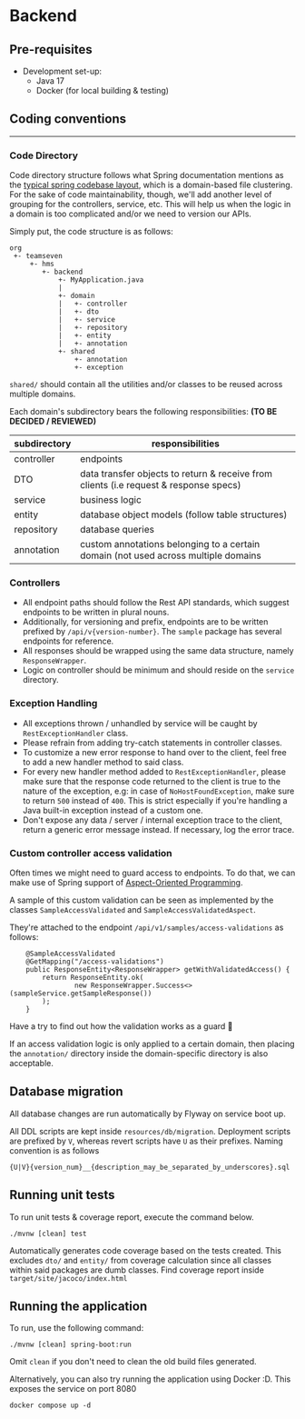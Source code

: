 # Backend

## Pre-requisites
- Development set-up:
  - Java 17
  - Docker (for local building & testing)

## Coding conventions

---
### Code Directory
Code directory structure follows what Spring documentation mentions as the [typical spring codebase layout](https://docs.spring.io/spring-boot/docs/current/reference/htmlsingle/#using.structuring-your-code.locating-the-main-class), which is a domain-based file clustering. For the sake of code maintainability, though, we'll add another level of grouping for the controllers, service, etc. This will help us when the logic in a domain is too complicated and/or we need to version our APIs.

Simply put, the code structure is as follows:
```agsl
org
 +- teamseven
     +- hms
        +- backend
            +- MyApplication.java
            |
            +- domain
            |   +- controller
            |   +- dto
            |   +- service
            |   +- repository
            |   +- entity
            |   +- annotation
            +- shared
                +- annotation
                +- exception
```
`shared/` should contain all the utilities and/or classes to be reused across multiple domains.

Each domain's subdirectory bears the following responsibilities:
**(TO BE DECIDED / REVIEWED)**

| subdirectory | responsibilities                                                                      |
|--------------|---------------------------------------------------------------------------------------|
| controller   | endpoints                                                                             |
| DTO          | data transfer objects to return & receive from clients (i.e request & response specs) |
| service      | business logic                                                                        |
| entity       | database object models (follow table structures)                                      |
| repository   | database queries                                                                      |
| annotation   | custom annotations belonging to a certain domain (not used across multiple domains    |


### Controllers
- All endpoint paths should follow the Rest API standards, which suggest endpoints to be written in plural nouns.
- Additionally, for versioning and prefix, endpoints are to be written prefixed by `/api/v{version-number}`. The `sample` package has several endpoints for reference.
- All responses should be wrapped using the same data structure, namely `ResponseWrapper`.
- Logic on controller should be minimum and should reside on the `service` directory.

### Exception Handling
- All exceptions thrown / unhandled by service will be caught by `RestExceptionHandler` class.
- Please refrain from adding try-catch statements in controller classes.
- To customize a new error response to hand over to the client, feel free to add a new handler method to said class.
- For every new handler method added to `RestExceptionHandler`, please make sure that the response code returned to the client is true to the nature of the exception, e.g: in case of `NoHostFoundException`, make sure to return `500` instead of `400`. This is strict especially if you're handling a Java built-in exception instead of a custom one.
- Don't expose any data / server / internal exception trace to the client, return a generic error message instead. If necessary, log the error trace.

### Custom controller access validation
Often times we might need to guard access to endpoints. To do that, we can make use of Spring support of [Aspect-Oriented Programming](https://docs.spring.io/spring-framework/docs/3.0.x/spring-framework-reference/html/aop.html).

A sample of this custom validation can be seen as implemented by the classes `SampleAccessValidated` and `SampleAccessValidatedAspect`. 

They're attached to the endpoint `/api/v1/samples/access-validations` as follows:
```
    @SampleAccessValidated
    @GetMapping("/access-validations")
    public ResponseEntity<ResponseWrapper> getWithValidatedAccess() {
        return ResponseEntity.ok(
                new ResponseWrapper.Success<>(sampleService.getSampleResponse())
        );
    }
```
Have a try to find out how the validation works as a guard :rotating_light:

If an access validation logic is only applied to a certain domain, then placing the `annotation/` directory inside the domain-specific directory is also acceptable.

## Database migration
All database changes are run automatically by Flyway on service boot up.

All DDL scripts are kept inside `resources/db/migration`. Deployment scripts are prefixed by `V`, whereas revert scripts have `U` as their prefixes.
Naming convention is as follows
```
{U|V}{version_num}__{description_may_be_separated_by_underscores}.sql
```

## Running unit tests
To run unit tests & coverage report, execute the command below.
```
./mvnw [clean] test
```
Automatically generates code coverage based on the tests created. This excludes `dto/` and `entity/` from coverage calculation since all classes within said packages are dumb classes.
Find coverage report inside `target/site/jacoco/index.html`

## Running the application
To run, use the following command:
```agsl
./mvnw [clean] spring-boot:run
```
Omit `clean` if you don't need to clean the old build files generated.

Alternatively, you can also try running the application using Docker :D. This exposes the service on port 8080
```agsl
docker compose up -d
```
